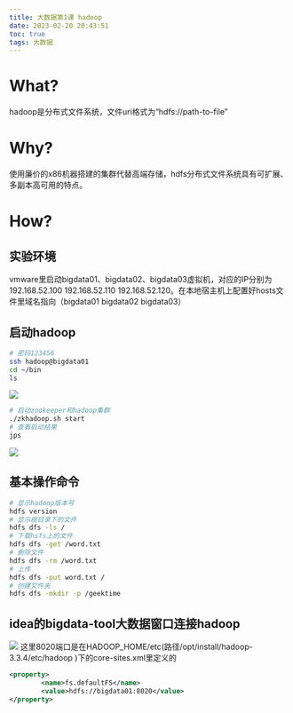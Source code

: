 ```yaml
---
title: 大数据第1课 hadoop
date: 2023-02-20 20:43:51
toc: true
tags: 大数据
---
```


# What?
hadoop是分布式文件系统，文件uri格式为“hdfs://path-to-file”

# Why?
使用廉价的x86机器搭建的集群代替高端存储，hdfs分布式文件系统具有可扩展、多副本高可用的特点。

# How?

## 实验环境
vmware里启动bigdata01、bigdata02、bigdata03虚拟机，对应的IP分别为192.168.52.100  192.168.52.110  192.168.52.120。在本地宿主机上配置好hosts文件里域名指向（bigdata01 bigdata02 bigdata03）

## 启动hadoop

```bash
# 密码123456
ssh hadoop@bigdata01  
cd ~/bin
ls
```
![](https://cdn.jsdelivr.net/gh/tobyforever/uploadpic/upload/20230307104610.png)

```bash
# 启动zookeeper和hadoop集群
./zkhadoop.sh start 
# 查看启动结果  
jps 

```
![](https://cdn.jsdelivr.net/gh/tobyforever/uploadpic/upload/20230307105523.png)

## 基本操作命令
```bash
# 显示hadoop版本号
hdfs version
# 显示根目录下的文件
hdfs dfs -ls /
# 下载hsfs上的文件
hdfs dfs -get /word.txt
# 删除文件
hdfs dfs -rm /word.txt
# 上传
hdfs dfs -put word.txt /
# 创建文件夹
hdfs dfs -mkdir -p /geektime
```

## idea的bigdata-tool大数据窗口连接hadoop
![](https://cdn.jsdelivr.net/gh/tobyforever/uploadpic/upload/20230307110700.png)
这里8020端口是在HADOOP_HOME/etc(路径/opt/install/hadoop-3.3.4/etc/hadoop
)下的core-sites.xml里定义的
```xml
<property>
        <name>fs.defaultFS</name>
        <value>hdfs://bigdata01:8020</value>
</property>
```